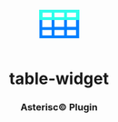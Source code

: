 <div align="center">
  <a href="https://asterisc.io" target="_blank" >
    <img height="50" src="src/assets/icon.svg" style="margin: 12px 0px">
  </a>

  <h1>table-widget</h1>
</div>

<div align="center">
  <h3>Asterisc© Plugin</h3>
</div>
